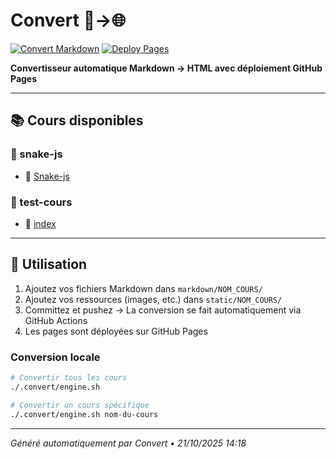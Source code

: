 # Convert 📝→🌐

[![Convert Markdown](https://github.com/EdouardLAURENT/Convert/actions/workflows/convert-markdown.yml/badge.svg)](https://github.com/EdouardLAURENT/Convert/actions/workflows/convert-markdown.yml)
[![Deploy Pages](https://github.com/EdouardLAURENT/Convert/actions/workflows/deploy-pages.yml/badge.svg)](https://github.com/EdouardLAURENT/Convert/actions/workflows/deploy-pages.yml)

**Convertisseur automatique Markdown → HTML avec déploiement GitHub Pages**

---

## 📚 Cours disponibles

### 📁 snake-js

- 🔗 [Snake-js](https://EdouardLAURENT.github.io/Convert/snake-js/Snake-js.html)

### 📁 test-cours

- 🔗 [index](https://EdouardLAURENT.github.io/Convert/test-cours/index.html)

---

## 🚀 Utilisation

1. Ajoutez vos fichiers Markdown dans `markdown/NOM_COURS/`
2. Ajoutez vos ressources (images, etc.) dans `static/NOM_COURS/`
3. Committez et pushez → La conversion se fait automatiquement via GitHub Actions
4. Les pages sont déployées sur GitHub Pages

### Conversion locale

```bash
# Convertir tous les cours
./.convert/engine.sh

# Convertir un cours spécifique
./.convert/engine.sh nom-du-cours
```

---

_Généré automatiquement par Convert • 21/10/2025 14:18_
